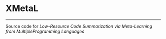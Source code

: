 # XMetaL

<hr>

Source code for *Low-Resource Code Summarization via Meta-Learning from MultipleProgramming Languages*

